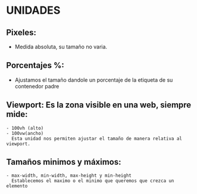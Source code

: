 # UNIDADES
## Pixeles:
- Medida absoluta, su tamaño no varia.
## Porcentajes %:
- Ajustamos el tamaño dandole un porcentaje de la etiqueta de su contenedor padre
## Viewport: Es la zona visible en una web, siempre mide:
    - 100vh (alto)
    - 100vw(ancho)
      Esta unidad nos permiten ajustar el tamaño de manera relativa al viewport.
## Tamaños minimos y máximos:
    - max-width, min-width, max-height y min-height
      Establecemos el maximo o el minimo que queremos que crezca un elemento
